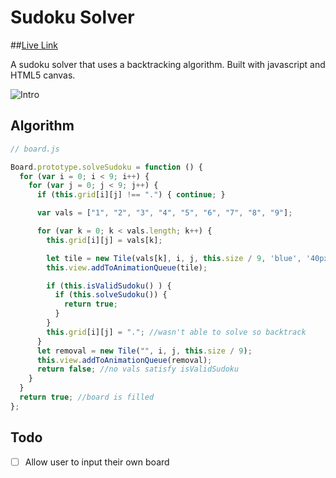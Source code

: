# Sudoku Solver

##[Live Link][link]

[link]: http://momajd.github.io/sudoku-solver/

A sudoku solver that uses a backtracking algorithm. Built with javascript and HTML5 canvas.

![Intro](http://i.imgur.com/KdErCOU.gif)

## Algorithm

```javascript
// board.js

Board.prototype.solveSudoku = function () {
  for (var i = 0; i < 9; i++) {
    for (var j = 0; j < 9; j++) {
      if (this.grid[i][j] !== ".") { continue; }

      var vals = ["1", "2", "3", "4", "5", "6", "7", "8", "9"];

      for (var k = 0; k < vals.length; k++) {
        this.grid[i][j] = vals[k];

        let tile = new Tile(vals[k], i, j, this.size / 9, 'blue', '40px Permanent Marker');
        this.view.addToAnimationQueue(tile);

        if (this.isValidSudoku() ) {
          if (this.solveSudoku()) {
            return true;
          }
        }
        this.grid[i][j] = "."; //wasn't able to solve so backtrack
      }
      let removal = new Tile("", i, j, this.size / 9);
      this.view.addToAnimationQueue(removal);
      return false; //no vals satisfy isValidSudoku
    }
  }
  return true; //board is filled
};
```

## Todo

- [ ] Allow user to input their own board
